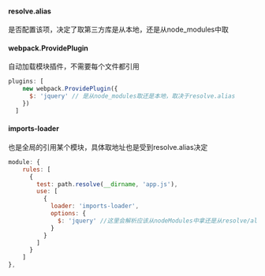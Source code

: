 #### resolve.alias
是否配置该项，决定了取第三方库是从本地，还是从node_modules中取

#### webpack.ProvidePlugin
自动加载模块插件，不需要每个文件都引用
```js
plugins: [
    new webpack.ProvidePlugin({
      $: 'jquery' // 是从node_modules取还是本地，取决于resolve.alias
    })
  ]
```

#### imports-loader
也是全局的引用某个模块，具体取地址也是受到resolve.alias决定
```js
module: {
    rules: [
      {
        test: path.resolve(__dirname, 'app.js'),
        use: [
          {
            loader: 'imports-loader',
            options: {
              $: 'jquery' //这里会解析应该从nodeModules中拿还是从resolve/alias中拿。这样配置就不需要ProvidePlugin插件了
            }
          }
        ]
      }
    ]
},
```